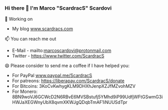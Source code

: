 ### Hi there 👋 I'm Marco "ScardracS" Scardovi

🔭 Working on
 - My blog www.scardracs.com
 
📫 You can reach me out
 - E-Mail - mailto:marcoscardovi@protonmail.com
 - Twitter - https://www.twitter.com/ScardracS
 
😄 Please consider to send me a coffee if I have helped you:
 - For PayPal www.paypal.me/ScardracS
 - For patreons: https://liberapay.com/ScardracS/donate
 - For Bitcoins: 3KoCvKwhygKLM9DHXhJenpXZJfMZvohMZV
 - For Monero: 8BN9woVJ6GCWcD2N6RBvE6MVSBstufj5YMhd9iP99UdfjWFtGSwmG3iHWJaXEGWnyUbX8qvmXKWJgQDqbTmAF1iNUUSdTpr
<!--
**ScardracS/ScardracS** is a ✨ _special_ ✨ repository because its `README.md` (this file) appears on your GitHub profile.

Here are some ideas to get you started:

- 🔭 I’m currently working on ...
- 🌱 I’m currently learning ...
- 👯 I’m looking to collaborate on ...
- 🤔 I’m looking for help with ...
- 💬 Ask me about ...
- 📫 How to reach me: ...
- 😄 Pronouns: ...
- ⚡ Fun fact: ...
-->
